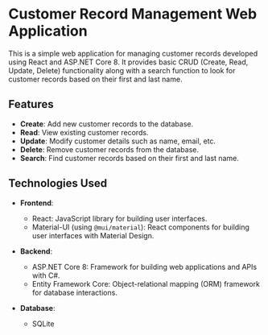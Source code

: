 # Customer Record Management Web Application

This is a simple web application for managing customer records developed using React and ASP.NET Core 8. It provides basic CRUD (Create, Read, Update, Delete) functionality along with a search function to look for customer records based on their first and last name.

## Features

- **Create**: Add new customer records to the database.
- **Read**: View existing customer records.
- **Update**: Modify customer details such as name, email, etc.
- **Delete**: Remove customer records from the database.
- **Search**: Find customer records based on their first and last name.

## Technologies Used

- **Frontend**:
  - React: JavaScript library for building user interfaces.
  - Material-UI (using `@mui/material`): React components for building user interfaces with Material Design.
  
- **Backend**:
  - ASP.NET Core 8: Framework for building web applications and APIs with C#.
  - Entity Framework Core: Object-relational mapping (ORM) framework for database interactions.
  
- **Database**:
  - SQLite
